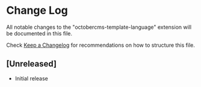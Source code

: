 # Change Log
All notable changes to the "octobercms-template-language" extension will be documented in this file.

Check [Keep a Changelog](http://keepachangelog.com/) for recommendations on how to structure this file.

## [Unreleased]
- Initial release